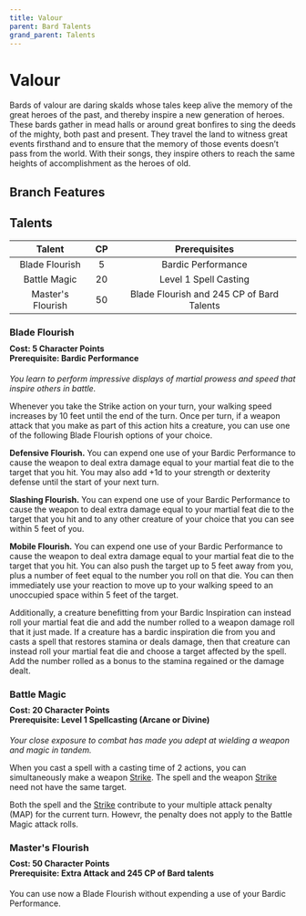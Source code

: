 ```yaml
---
title: Valour
parent: Bard Talents
grand_parent: Talents
---
```


# Valour
Bards of valour are daring skalds whose tales keep alive the memory of the great heroes of the past, and thereby inspire a new generation of heroes. These bards gather in mead halls or around great bonfires to sing the deeds of the mighty, both past and present. They travel the land to witness great events firsthand and to ensure that the memory of those events doesn’t pass from the world. With their songs, they inspire others to reach the same heights of accomplishment as the heroes of old.

## Branch Features

## Talents

| Talent | CP | Prerequisites |
|:------:|:--:|:-------------:|
| Blade Flourish    | 5  | Bardic Performance |
| Battle Magic      | 20 | Level 1 Spell Casting |
| Master's Flourish | 50 | Blade Flourish and 245 CP of Bard Talents |

### Blade Flourish

<div style="margin-top:-10px;"></div>

#### **Cost:** 5 Character Points<br>**Prerequisite:** Bardic Performance 
*You learn to perform impressive displays of martial prowess and speed that inspire others in battle.*

Whenever you take the Strike action on your turn, your walking speed increases by 10 feet until the end of the turn. Once per turn, if a weapon attack that you make as part of this action hits a creature, you can use one of the following Blade Flourish options of your choice.

**Defensive Flourish.** You can expend one use of your Bardic Performance to cause the weapon to deal extra damage equal to your martial feat die to the target that you hit. You may also add +1d to your strength or dexterity defense until the start of your next turn.

**Slashing Flourish.** You can expend one use of your Bardic Performance to cause the weapon to deal extra damage equal to your martial feat die to the target that you hit and to any other creature of your choice that you can see within 5 feet of you.

**Mobile Flourish.** You can expend one use of your Bardic Performance to cause the weapon to deal extra damage equal to your martial feat die to the target that you hit. You can also push the target up to 5 feet away from you, plus a number of feet equal to the number you roll on that die. You can then immediately use your reaction to move up to your walking speed to an unoccupied space within 5 feet of the target.

Additionally, a creature benefitting from your Bardic Inspiration can instead roll your martial feat die and add the number rolled to a weapon damage roll that it just made. If a creature has a bardic inspiration die from you and casts a spell that restores stamina or deals damage, then that creature can instead roll your martial feat die and choose a target affected by the spell. Add the number rolled as a bonus to the stamina regained or the damage dealt.

### Battle Magic

<div style="margin-top:-10px;"></div>

#### **Cost:** 20 Character Points<br>**Prerequisite:** Level 1 Spellcasting (Arcane or Divine)
*Your close exposure to combat has made you adept at wielding a weapon and magic in tandem.*

When you cast a spell with a casting time of 2 actions, you can simultaneously make a weapon [Strike](https://stormchaserroleplaying.com/stormchaserRPG/Combat/Actions/Strike/). The spell and the weapon [Strike](https://stormchaserroleplaying.com/stormchaserRPG/Combat/Actions/Strike/) need not have the same target.

Both the spell and the [Strike](https://stormchaserroleplaying.com/stormchaserRPG/Combat/Actions/Strike/) contribute to your multiple attack penalty (MAP) for the current turn. Howevr, the penalty does not apply to the Battle Magic attack rolls.

### Master's Flourish

<div style="margin-top:-10px;"></div>

#### **Cost:** 50 Character Points<br>**Prerequisite:** Extra Attack and 245 CP of Bard talents
You can use now a Blade Flourish without expending a use of your Bardic Performance.

